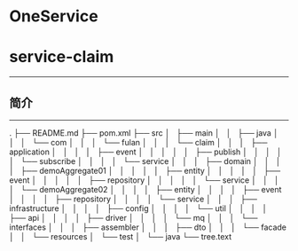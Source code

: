 # OneService
# service-claim
-------------
## 简介
-------------
.
├── README.md
├── pom.xml
├── src
│   ├── main
│   │   ├── java
│   │   │   └── com
│   │   │       └── fulan
│   │   │           └── claim
│   │   │               ├── application
│   │   │               │   ├── event
│   │   │               │   │   ├── publish
│   │   │               │   │   └── subscribe
│   │   │               │   └── service
│   │   │               ├── domain
│   │   │               │   ├── demoAggregate01
│   │   │               │   │   ├── entity
│   │   │               │   │   ├── event
│   │   │               │   │   ├── repository
│   │   │               │   │   └── service
│   │   │               │   └── demoAggregate02
│   │   │               │       ├── entity
│   │   │               │       ├── event
│   │   │               │       ├── repository
│   │   │               │       └── service
│   │   │               ├── infrastructure
│   │   │               │   ├── config
│   │   │               │   └── util
│   │   │               │       ├── api
│   │   │               │       ├── driver
│   │   │               │       └── mq
│   │   │               └── interfaces
│   │   │                   ├── assembler
│   │   │                   ├── dto
│   │   │                   └── facade
│   │   └── resources
│   └── test
│       └── java
└── tree.text
